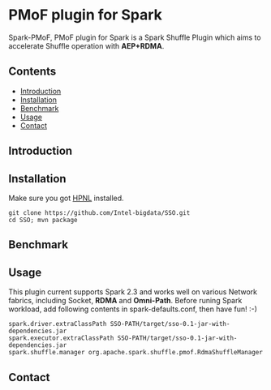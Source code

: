 # PMoF plugin for Spark
Spark-PMoF, PMoF plugin for Spark is a Spark Shuffle Plugin which aims to accelerate Shuffle operation with **AEP+RDMA**.

## Contents
- [Introduction](#introduction)
- [Installation](#installation)
- [Benchmark](#benchmark)
- [Usage](#usage)
- [Contact](#contact)

## Introduction

## Installation
Make sure you got [HPNL](https://github.com/Intel-bigdata/HPNL) installed.

```shell
git clone https://github.com/Intel-bigdata/SSO.git
cd SSO; mvn package
```

## Benchmark

## Usage
This plugin current supports Spark 2.3 and works well on various Network fabrics, including Socket, **RDMA** and **Omni-Path**. Before runing Spark workload, add following contents in spark-defaults.conf, then have fun! :-)

```shell
spark.driver.extraClassPath SSO-PATH/target/sso-0.1-jar-with-dependencies.jar
spark.executor.extraClassPath SSO-PATH/target/sso-0.1-jar-with-dependencies.jar
spark.shuffle.manager org.apache.spark.shuffle.pmof.RdmaShuffleManager
```

## Contact
